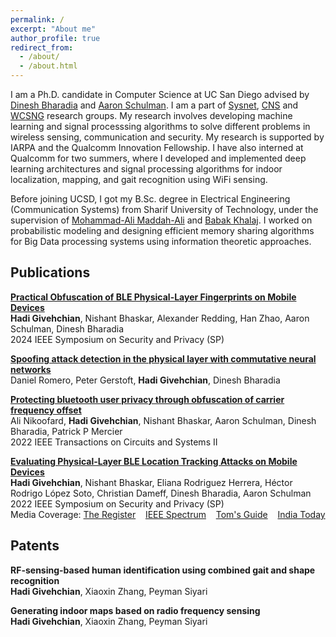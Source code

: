 ```yaml
---
permalink: /
excerpt: "About me"
author_profile: true
redirect_from: 
  - /about/
  - /about.html
---
```


I am a Ph.D. candidate in Computer Science at UC San Diego advised by [Dinesh Bharadia](https://www.google.com/url?q=http%3A%2F%2Fweb.eng.ucsd.edu%2F~dineshb%2F&sa=D) and [Aaron Schulman](https://www.google.com/url?q=http%3A%2F%2Fcseweb.ucsd.edu%2F~schulman%2F&sa=D). I am a part of [Sysnet](https://www.google.com/url?q=http%3A%2F%2Fwww.sysnet.ucsd.edu%2Fsysnet%2F&sa=D), [CNS](https://www.google.com/url?q=https%3A%2F%2Fcns.ucsd.edu&sa=D) and [WCSNG](https://www.google.com/url?q=http%3A%2F%2Fwcsng.ucsd.edu%2Findex.html&sa=D) research groups. My research involves developing machine learning and signal processsing algorithms to solve different problems in wireless sensing, communication and security. My research is supported by IARPA and the Qualcomm Innovation Fellowship. I have also interned at Qualcomm for two summers, where I developed and implemented deep learning architectures and signal processing algorithms for indoor localization, mapping, and gait recognition using WiFi sensing.
<br>

Before joining UCSD, I got my B.Sc. degree in Electrical Engineering (Communication Systems) from Sharif University of Technology, under the supervision of [Mohammad-Ali Maddah-Ali](https://scholar.google.com/citations?user=CFIJZwoAAAAJ&hl=en) and [Babak Khalaj](https://www.google.com/url?q=http%3A%2F%2Fsharif.edu%2F~khalaj%2F&sa=D). I worked on probabilistic modeling and designing efficient memory sharing algorithms for Big Data processing systems using information theoretic approaches.

## Publications

[**Practical Obfuscation of BLE Physical-Layer Fingerprints on Mobile Devices**](http://HadiGivehchian.github.io/files/oakland24_phyobfuscation.pdf) <br>
**Hadi Givehchian**, Nishant Bhaskar, Alexander Redding, Han Zhao, Aaron Schulman, Dinesh Bharadia <br>
2024 IEEE Symposium on Security and Privacy (SP)

[**Spoofing attack detection in the physical layer with commutative neural networks**](https://arxiv.org/pdf/2211.04269.pdf) <br>
Daniel Romero, Peter Gerstoft, **Hadi Givehchian**, Dinesh Bharadia

[**Protecting bluetooth user privacy through obfuscation of carrier frequency offset**](https://ieeexplore.ieee.org/abstract/document/9926141) <br>
Ali Nikoofard, **Hadi Givehchian**, Nishant Bhaskar, Aaron Schulman, Dinesh Bharadia, Patrick P Mercier <br>
2022 IEEE Transactions on Circuits and Systems II

[**Evaluating Physical-Layer BLE Location Tracking Attacks on Mobile Devices**](https://ieeexplore.ieee.org/abstract/document/9833758) <br>
**Hadi Givehchian**, Nishant Bhaskar, Eliana Rodriguez Herrera, Héctor Rodrigo López Soto, Christian Dameff, Dinesh Bharadia, Aaron Schulman <br>
2022 IEEE Symposium on Security and Privacy (SP) <br>
Media Coverage: [The Register](https://www.theregister.com/2021/10/22/bluetooth_tracking_device/) 
&nbsp;&nbsp;
[IEEE Spectrum](https://spectrum.ieee.org/bluetooth-security)
&nbsp;&nbsp;
[Tom's Guide](https://www.tomsguide.com/news/bluetooth-device-tracking)
&nbsp;&nbsp;
[India Today](https://www.indiatoday.in/technology/news/story/bluetooth-on-phone-can-reveal-the-location-of-a-user-a-new-study-finds-1874760-2021-11-09)


## Patents
**RF-sensing-based human identification using combined gait and shape recognition** <br>
**Hadi Givehchian**, Xiaoxin Zhang, Peyman Siyari

**Generating indoor maps based on radio frequency sensing** <br>
**Hadi Givehchian**, Xiaoxin Zhang, Peyman Siyari

<!---
## News

* July 2023: [IEEE S&P (Oakland) 2024 paper](http://HadiGivehchian.github.io/files/oakland24_phyobfuscation.pdf) accepted on Practical Obfuscation of BLE Physical-Layer Fingerprints on Mobile Devices.
* March 2023: Our team successfully passed phase 1 of [SCISRS](https://www.iarpa.gov/research-programs/scisrs) program. This was a year-long effort to build an end-to-end system to automatically detect and characterize RF anomalies in complex RF environments using machine learning and signal processing.
* Oct 2022: [TCAS-II paper](https://ieeexplore.ieee.org/abstract/document/9926141) accepted on Protecting bluetooth user privacy through obfuscation of carrier frequency offset.
* July 2021: [IEEE S&P (Oakland) 2022 paper](https://ieeexplore.ieee.org/abstract/document/9833758) accepted on Evaluating physical-layer ble location tracking attacks on mobile devices.
* June 2021: I am returning to Qualcomm for summer internship. I will work on human gait and shape recognition using Wi-Fi RF sensing and deep learning.
* May 2021: I received my master's degree.
* June 2020: I am joining Qualcomm for summer internship. I will work on indoor map generation using Wi-Fi RF sensing and deep learning.
* May 2019: We won the [Qualcomm Innovation Fellowship 2019](https://www.qualcomm.com/research/university-relations/innovation-fellowship/winners).
-->

